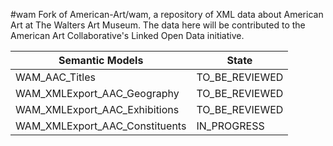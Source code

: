#wam
Fork of American-Art/wam, a repository of XML data about American Art at The Walters Art Museum. The data here will be contributed to the American Art Collaborative's Linked Open Data initiative.

| Semantic Models                 | State          |
|---------------------------------|----------------|
| WAM_AAC_Titles                  | TO_BE_REVIEWED |
| WAM_XMLExport_AAC_Geography     | TO_BE_REVIEWED |
| WAM_XMLExport_AAC_Exhibitions   | TO_BE_REVIEWED |
| WAM_XMLExport_AAC_Constituents  | IN_PROGRESS    |
